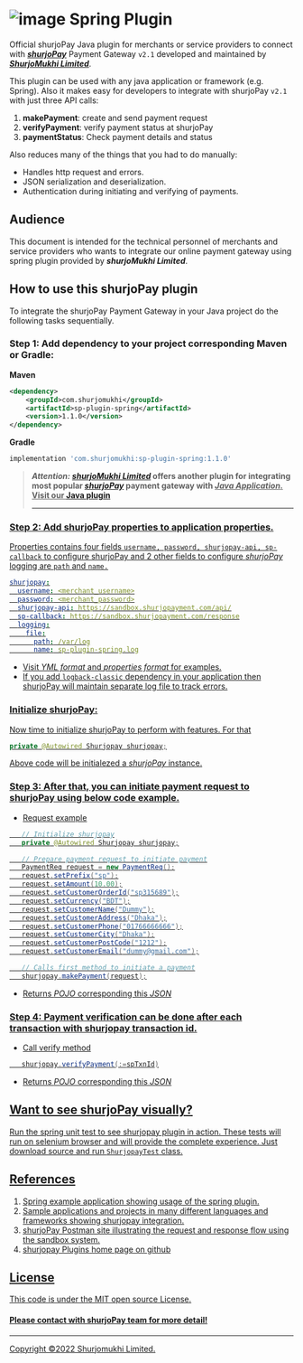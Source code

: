 ﻿# ![image](https://user-images.githubusercontent.com/57352037/155895117-523cfb9e-d895-47bf-a962-2bcdda49ad66.png) Spring Plugin

Official shurjoPay Java plugin for merchants or service providers to connect with [**_shurjoPay_**](https://shurjopay.com.bd) Payment Gateway ``` v2.1 ``` developed and maintained by [_**ShurjoMukhi Limited**_](https://shurjomukhi.com.bd).

This plugin can be used with any java application or framework (e.g. Spring).
Also it makes easy for developers to integrate with shurjoPay ``` v2.1 ``` with just three API calls:

1. **makePayment**: create and send payment request
1. **verifyPayment**: verify payment status at shurjoPay
1. **paymentStatus**: Check payment details and status

Also reduces many of the things that you had to do manually:

- Handles http request and errors.
- JSON serialization and deserialization.
- Authentication during initiating and verifying of payments.
## Audience
This document is intended for the technical personnel of merchants and service providers who wants to integrate our online payment gateway using spring plugin provided by _**shurjoMukhi Limited**_.
## How to use this shurjoPay plugin
To integrate the shurjoPay Payment Gateway in your Java project do the following tasks sequentially.
### Step 1: Add dependency to your project corresponding Maven or Gradle:<br>
**Maven**
```xml
<dependency>
    <groupId>com.shurjomukhi</groupId>
    <artifactId>sp-plugin-spring</artifactId>
    <version>1.1.0</version>
</dependency>
```
**Gradle**
```gradle
implementation 'com.shurjomukhi:sp-plugin-spring:1.1.0'
```
> **_Attention:_ [_shurjoMukhi Limited_](https://shurjomukhi.com.bd/) offers another plugin for integrating most popular [**_shurjoPay_**](https://shurjopay.com.bd/) payment gateway with <u>_Java Application_. Visit our [Java plugin](https://github.com/shurjopay-plugins/sp-plugin-java)**<hr>

### Step 2: Add shurjoPay properties to application properties.
Properties contains four fields ``` username, password, shurjopay-api, sp-callback ``` to configure shurjoPay and 2 other fields to configure _shurjoPay_ logging are ``` path ``` and ``` name. ```
```yml
shurjopay:
  username: <merchant_username>
  password: <merchant_password>
  shurjopay-api: https://sandbox.shurjopayment.com/api/
  sp-callback: https://sandbox.shurjopayment.com/response
  logging:
    file:
      path: /var/log
      name: sp-plugin-spring.log
```
- Visit [_YML format_](https://github.com/shurjopay-plugins/sp-plugin-spring/blob/develop/src/test/resources/application-sample.yml) and [_properties format_](https://github.com/shurjopay-plugins/sp-plugin-spring/blob/develop/src/test/resources/application-sample.properties) for examples.
- If you add ```logback-classic``` dependency in your application then shurjoPay will maintain separate log file to track errors.
### Initialize shurjoPay:
Now time to initialize shurjoPay to perform with features. For that
```java
private @Autowired Shurjopay shurjopay;
```
Above code will be initialezed a _shurjoPay_ instance.
### Step 3: After that, you can initiate payment request to shurjoPay using below code example.
- Request example
 ```java 
	// Initialize shurjopay
	private @Autowired Shurjopay shurjopay;

	// Prepare payment request to initiate payment
	PaymentReq request = new PaymentReq();
	request.setPrefix("sp");
	request.setAmount(10.00);
	request.setCustomerOrderId("sp315689");
	request.setCurrency("BDT");
	request.setCustomerName("Dummy");
	request.setCustomerAddress("Dhaka");
	request.setCustomerPhone("01766666666");
	request.setCustomerCity("Dhaka");
	request.setCustomerPostCode("1212");
	request.setCustomerEmail("dummy@gmail.com");

	// Calls first method to initiate a payment
	shurjopay.makePayment(request);
 ```
- Returns [_POJO_](https://github.com/shurjopay-plugins/sp-plugin-java/blob/develop/src/main/java/com/shurjomukhi/model/PaymentRes.java) corresponding this [_JSON_](https://github.com/shurjopay-plugins/sp-plugin-spring/blob/develop/src/test/resources/sample-msg/payment-res.json)

### Step 4: Payment verification can be done after each transaction with shurjopay transaction id.
- Call verify method
 ```java
	shurjopay.verifyPayment(:=spTxnId)
 ```
- Returns [_POJO_](https://github.com/shurjopay-plugins/sp-plugin-java/blob/develop/src/main/java/com/shurjomukhi/model/VerifiedPayment.java) corresponding this [_JSON_](https://github.com/shurjopay-plugins/sp-plugin-spring/blob/develop/src/test/resources/sample-msg/verification-res.json)
## Want to see shurjoPay visually?
Run the spring unit test to see shurjopay plugin in action. These tests will run on selenium browser and will provide the complete experience. Just download source and run ```ShurjopayTest``` class.
## References
1. [Spring example application](https://github.com/shurjopay-plugins/sp-plugin-usage-examples/tree/dev/spring-app-spring-plugin) showing usage of the spring plugin.
2. [Sample applications and projects](https://github.com/shurjopay-plugins/sp-plugin-usage-examples) in many different languages and frameworks showing shurjopay integration.
3. [shurjoPay Postman site](https://documenter.getpostman.com/view/6335853/U16dS8ig) illustrating the request and response flow using the sandbox system.
4. [shurjopay Plugins](https://github.com/shurjopay-plugins) home page on github
## License
This code is under the [MIT open source License](https://github.com/shurjopay-plugins/sp-plugin-spring/blob/develop/LICENSE).
#### Please [contact](https://shurjopay.com.bd/#contacts) with shurjoPay team for more detail!
<hr>
Copyright ©️2022 Shurjomukhi Limited.
